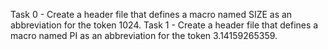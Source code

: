 Task 0 - Create a header file that defines a macro named SIZE as an abbreviation for the token 1024.
Task 1 - Create a header file that defines a macro named PI as an abbreviation for the token 3.14159265359.

